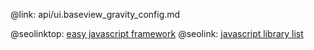 @link: api/ui.baseview_gravity_config.md

@seolinktop: [easy javascript framework](https://webix.com)
@seolink: [javascript library list](https://webix.com/widget/list/)